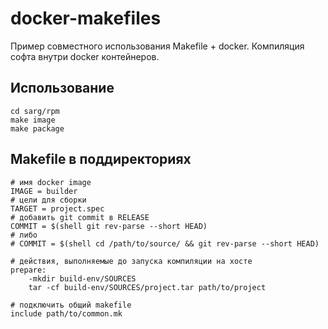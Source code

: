 # docker-makefiles

Пример совместного использования Makefile + docker. Компиляция софта внутри
docker контейнеров.

## Использование

```
cd sarg/rpm
make image
make package
```

## Makefile в поддиректориях

```
# имя docker image
IMAGE = builder
# цели для сборки
TARGET = project.spec
# добавить git commit в RELEASE
COMMIT = $(shell git rev-parse --short HEAD)
# либо
# COMMIT = $(shell cd /path/to/source/ && git rev-parse --short HEAD)

# действия, выполняемые до запуска компиляции на хосте
prepare:
	-mkdir build-env/SOURCES
	tar -cf build-env/SOURCES/project.tar path/to/project

# подключить общий makefile
include path/to/common.mk
```
